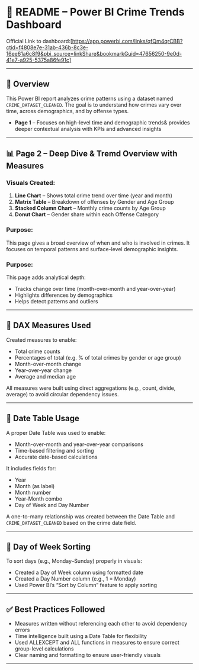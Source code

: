 # 📘 README – Power BI Crime Trends Dashboard 

Official Link to dashboard:[https://app.powerbi.com/links/qfQm4qrCBB?ctid=f4808e7e-31ab-436b-8c3e-16ee61a6c8f9&pbi_source=linkShare&bookmarkGuid=47656250-9e0d-41e7-a925-5375a86fe91c]

---

## 🧠 Overview



This Power BI report analyzes crime patterns using a dataset named `CRIME_DATASET_CLEANED`. The goal is to understand how crimes vary over time, across demographics, and by offense types.

- **Page 1** – Focuses on high-level time and demographic trends& provides deeper contextual analysis with KPIs and advanced insights

---

## 📊 Page 2 – Deep Dive & Tremd Overview with Measures

### Visuals Created:

1. **Line Chart** – Shows total crime trend over time (year and month)
2. **Matrix Table** – Breakdown of offenses by Gender and Age Group
3. **Stacked Column Chart** – Monthly crime counts by Age Group
4. **Donut Chart** – Gender share within each Offense Category

### Purpose:
This page gives a broad overview of when and who is involved in crimes. It focuses on temporal patterns and surface-level demographic insights.

### Purpose:
This page adds analytical depth:
- Tracks change over time (month-over-month and year-over-year)
- Highlights differences by demographics
- Helps detect patterns and outliers

---

## 🧮 DAX Measures Used

Created measures to enable:
- Total crime counts
- Percentages of total (e.g. % of total crimes by gender or age group)
- Month-over-month change
- Year-over-year change
- Average and median age

All measures were built using direct aggregations (e.g., count, divide, average) to avoid circular dependency issues.

---

## 📅 Date Table Usage

A proper Date Table was used to enable:
- Month-over-month and year-over-year comparisons
- Time-based filtering and sorting
- Accurate date-based calculations

It includes fields for:
- Year
- Month (as label)
- Month number
- Year-Month combo
- Day of Week and Day Number

A one-to-many relationship was created between the Date Table and `CRIME_DATASET_CLEANED` based on the crime date field.

---

## 📅 Day of Week Sorting

To sort days (e.g., Monday–Sunday) properly in visuals:
- Created a Day of Week column using formatted date
- Created a Day Number column (e.g., 1 = Monday)
- Used Power BI’s “Sort by Column” feature to apply sorting

---

## ✅ Best Practices Followed

- Measures written without referencing each other to avoid dependency errors
- Time intelligence built using a Date Table for flexibility
- Used ALLEXCEPT and ALL functions in measures to ensure correct group-level calculations
- Clear naming and formatting to ensure user-friendly visuals

---
